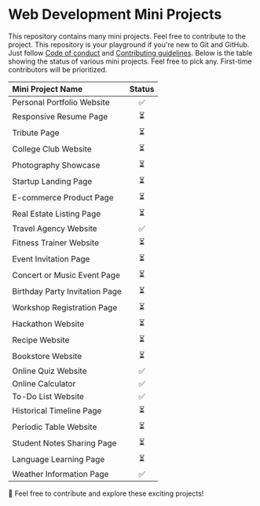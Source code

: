 # Web Development Mini Projects

This repository contains many mini projects. Feel free to contribute to the project. This repository is your playground if you're new to Git and GitHub. Just follow [Code of conduct]() and [Contributing guidelines](). Below is the table showing the status of various mini projects. Feel free to pick any. First-time contributors will be prioritized.

| Mini Project Name                              | Status |
| :--------------------------------------------- | :----: |
| Personal Portfolio Website                     |   ✅   |
| Responsive Resume Page                         |   ⏳   |
| Tribute Page                                   |   ⏳   |
| College Club Website                           |   ⏳   |
| Photography Showcase                           |   ⏳   |
| Startup Landing Page                           |   ⏳   |
| E-commerce Product Page                        |   ⏳   |
| Real Estate Listing Page                       |   ⏳   |
| Travel Agency Website                          |   ✅   |
| Fitness Trainer Website                        |   ⏳   |
| Event Invitation Page                          |   ⏳   |
| Concert or Music Event Page                    |   ⏳   |
| Birthday Party Invitation Page                 |   ⏳   |
| Workshop Registration Page                     |   ⏳   |
| Hackathon Website                              |   ⏳   |
| Recipe Website                                 |   ⏳   |
| Bookstore Website                              |   ⏳   |
| Online Quiz Website                            |   ✅   |
| Online Calculator                              |   ✅   |
| To-Do List Website                             |   ✅   |
| Historical Timeline Page                       |   ⏳   |
| Periodic Table Website                         |   ⏳   |
| Student Notes Sharing Page                     |   ⏳   |
| Language Learning Page                         |   ⏳   |
| Weather Information Page                       |   ✅   |

🚀 Feel free to contribute and explore these exciting projects!
